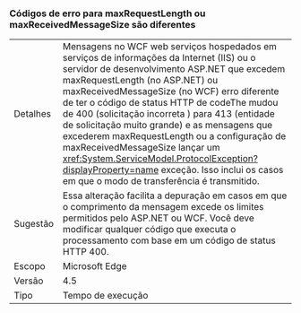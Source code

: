 ### <a name="error-codes-for-maxrequestlength-or-maxreceivedmessagesize-are-different"></a>Códigos de erro para maxRequestLength ou maxReceivedMessageSize são diferentes

|   |   |
|---|---|
|Detalhes|Mensagens no WCF web serviços hospedados em serviços de informações da Internet (IIS) ou o servidor de desenvolvimento ASP.NET que excedem maxRequestLength (no ASP.NET) ou maxReceivedMessageSize (no WCF) erro diferente de ter o código de status HTTP de codeThe mudou de 400 (solicitação incorreta ) para 413 (entidade de solicitação muito grande) e as mensagens que excederem maxRequestLength ou a configuração de maxReceivedMessageSize lançar um <xref:System.ServiceModel.ProtocolException?displayProperty=name> exceção. Isso inclui os casos em que o modo de transferência é transmitido.|
|Sugestão|Essa alteração facilita a depuração em casos em que o comprimento da mensagem excede os limites permitidos pelo ASP.NET ou WCF. Você deve modificar qualquer código que executa o processamento com base em um código de status HTTP 400.|
|Escopo|Microsoft Edge|
|Versão|4.5|
|Tipo|Tempo de execução|

